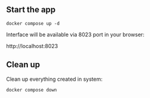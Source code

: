 ## Start the app

```shell
docker compose up -d
```

Interface will be available via 8023 port in your browser:

http://localhost:8023

## Clean up

Clean up everything created in system:

```shell
docker compose down
```

